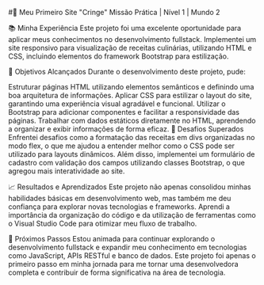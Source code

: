 #🍲 Meu Primeiro Site "Cringe"
Missão Prática | Nível 1 | Mundo 2

📚 Minha Experiência
Este projeto foi uma excelente oportunidade para aplicar meus conhecimentos no desenvolvimento fullstack. Implementei um site responsivo para visualização de receitas culinárias, utilizando HTML e CSS, incluindo elementos do framework Bootstrap para estilização.

🎯 Objetivos Alcançados
Durante o desenvolvimento deste projeto, pude:

Estruturar páginas HTML utilizando elementos semânticos e definindo uma boa arquitetura de informações.
Aplicar CSS para estilizar o layout do site, garantindo uma experiência visual agradável e funcional.
Utilizar o Bootstrap para adicionar componentes e facilitar a responsividade das páginas.
Trabalhar com dados estáticos diretamente no HTML, aprendendo a organizar e exibir informações de forma eficaz.
🚀 Desafios Superados
Enfrentei desafios como a formatação das receitas em divs organizadas no modo flex, o que me ajudou a entender melhor como o CSS pode ser utilizado para layouts dinâmicos. Além disso, implementei um formulário de cadastro com validação dos campos utilizando classes Bootstrap, o que agregou mais interatividade ao site.

📈 Resultados e Aprendizados
Este projeto não apenas consolidou minhas habilidades básicas em desenvolvimento web, mas também me deu confiança para explorar novas tecnologias e frameworks. Aprendi a importância da organização do código e da utilização de ferramentas como o Visual Studio Code para otimizar meu fluxo de trabalho.

📝 Próximos Passos
Estou animada para continuar explorando o desenvolvimento fullstack e expandir meu conhecimento em tecnologias como JavaScript, APIs RESTful e banco de dados. Este projeto foi apenas o primeiro passo em minha jornada para me tornar uma desenvolvedora completa e contribuir de forma significativa na área de tecnologia.
